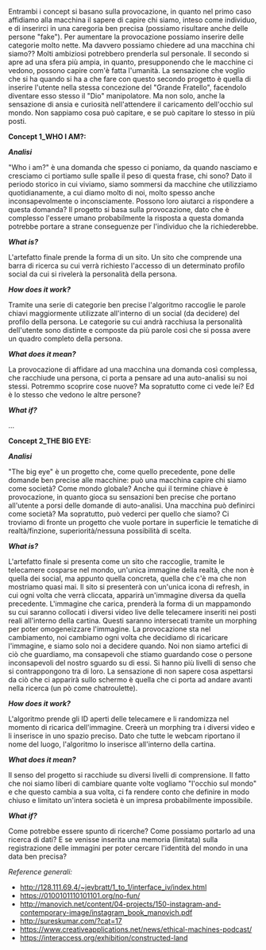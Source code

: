 Entrambi i concept si basano sulla provocazione, in quanto nel primo caso affidiamo alla macchina il sapere di capire chi siamo, inteso come individuo, e di inserirci in una caregoria ben precisa (possiamo risultare anche delle persone "fake"). Per aumentare la provocazione possiamo inserire delle categorie molto nette. Ma davvero possiamo chiedere ad una macchina chi siamo?? Molti ambiziosi potrebbero prenderla sul personale.
Il secondo si apre ad una sfera più ampia, in quanto, presupponendo che le macchine ci vedono, possono capire com'è fatta l'umanità. La sensazione che voglio che si ha quando si ha a che fare con questo secondo progetto è quella di inserire l'utente nella stessa concezione del "Grande Fratello", facendolo diventare esso stesso il "Dio" manipolatore. Ma non solo, anche la sensazione di ansia e curiosità nell'attendere il caricamento dell'occhio sul mondo. Non sappiamo cosa può capitare, e se può capitare lo stesso in più posti.


__Concept 1_WHO I AM?:__

___Analisi___

"Who i am?" è una domanda che spesso ci poniamo, da quando nasciamo e cresciamo ci portiamo sulle spalle il peso di questa frase, chi sono? 
Dato il periodo storico in cui viviamo, siamo sommersi da macchine che utilizziamo quotidianamente, a cui diamo molto di noi, molto spesso anche inconsapevolmente o inconsciamente. Possono loro aiutarci a rispondere a questa domanda?
Il progetto si basa sulla provocazione, dato che è complesso l'essere umano probabilmente la risposta a questa domanda potrebbe portare a strane conseguenze per l'individuo che la richiederebbe.

___What is?___

L'artefatto finale prende la forma di un sito. Un sito che comprende una barra di ricerca su cui verrà richiesto l'accesso di un determinato profilo social da cui si rivelerà la personalità della persona.

___How does it work?___

Tramite una serie di categorie ben precise l'algoritmo raccoglie le parole chiavi maggiormente utilizzate all'interno di un social (da decidere) del profilo della persona.
Le categorie su cui andrà racchiusa la personalità dell'utente sono distinte e composte da più parole così che si possa avere un quadro completo della persona.

___What does it mean?___

La provocazione di affidare ad una macchina una domanda così complessa, che racchiude una persona, ci porta a pensare ad una auto-analisi su noi stessi. Potremmo scoprire cose nuove? Ma sopratutto come ci vede lei? Ed è lo stesso che vedono le altre persone?

___What if?___

...

__Concept 2_THE BIG EYE:__

___Analisi___

"The big eye" è un progetto che, come quello precedente, pone delle domande ben precise alle macchine: può una macchina capire chi siamo come società? Come mondo globale?
Anche qui il termine chiave è provocazione, in quanto gioca su sensazioni ben precise che portano all'utente a porsi delle domande di auto-analisi. Una macchina può definirci come società? Ma sopratutto, può vederci per quello che siamo? 
Ci troviamo di fronte un progetto che vuole portare in superficie le tematiche di realtà/finzione, superiorità/nessuna possibilità di scelta.

___What is?___

L'artefatto finale si presenta come un sito che raccoglie, tramite le telecamere cosparse nel mondo, un'unica immagine della realtà, che non è quella dei social, ma appunto quella concreta, quella che c'è ma che non mostriamo quasi mai.
Il sito si presenterà con un'unica icona di refresh, in cui ogni volta che verrà cliccata, apparirà un'immagine diversa da quella precedente. L'immagine che carica, prenderà la forma di un mappamondo su cui saranno collocati i diversi video live delle telecamere inseriti nei posti reali all'interno della cartina. Questi saranno intersecati tramite un morphing per poter omogeneizzare l'immagine.
La provocazione sta nel cambiamento, noi cambiamo ogni volta che decidiamo di ricaricare l'immagine, e siamo solo noi a decidere quando. Noi non siamo artefici di ciò che guardiamo, ma consapevoli che stiamo guardando cose o persone inconsapevoli del nostro sguardo su di essi. Si hanno più livelli di senso che si contrappongono tra di loro. La sensazione di non sapere cosa aspettarsi da ciò che ci apparirà sullo schermo è quella che ci porta ad andare avanti nella ricerca (un pò come chatroulette).

___How does it work?___

L'algoritmo prende gli ID aperti delle telecamere e li randomizza nel momento di ricarica dell'immagine. Creerà un morphing tra i diversi video e li inserisce in uno spazio preciso. Dato che tutte le webcam riportano il nome del luogo, l'algoritmo lo inserisce all'interno della cartina.

___What does it mean?___

Il senso del progetto si racchiude su diversi livelli di comprensione. Il fatto che noi siamo liberi di cambiare quante volte vogliamo "l'occhio sul mondo" e che questo cambia a sua volta, ci fa rendere conto che definire in modo chiuso e limitato un'intera società è un impresa probabilmente impossibile. 

___What if?___

Come potrebbe essere spunto di ricerche? Come possiamo portarlo ad una ricerca di dati?
E se venisse inserita una memoria (limitata) sulla registrazione delle immagini per poter cercare l'identità del mondo in una data ben precisa?

_Reference generali:_

* http://128.111.69.4/~jevbratt/1_to_1/interface_iv/index.html  
* https://0100101110101101.org/no-fun/ 
* http://manovich.net/content/04-projects/150-instagram-and-contemporary-image/instagram_book_manovich.pdf 
* http://sureskumar.com/?cat=17 
* https://www.creativeapplications.net/news/ethical-machines-podcast/ 
* https://interaccess.org/exhibition/constructed-land 

